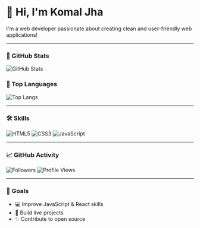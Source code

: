 # 👋 Hi, I'm Komal Jha

I'm a web developer passionate about creating clean and user-friendly web applications!

---

### 🌟 GitHub Stats
![GitHub Stats](https://github-readme-stats.vercel.app/api?username=komal249271&show_icons=true&theme=radical)

### 🚀 Top Languages
![Top Langs](https://github-readme-stats.vercel.app/api/top-langs/?username=komal249271&layout=compact&theme=tokyonight)

---

### 🛠️ Skills
![HTML5](https://img.shields.io/badge/HTML5-E34F26?logo=html5&logoColor=white)
![CSS3](https://img.shields.io/badge/CSS3-1572B6?logo=css3&logoColor=white)
![JavaScript](https://img.shields.io/badge/JavaScript-F7DF1E?logo=javascript&logoColor=black)

---

### 📈 GitHub Activity
![Followers](https://img.shields.io/github/followers/komal249271?label=Followers&style=social)
![Profile Views](https://komarev.com/ghpvc/?username=komal249271&color=blue)

---

### 🎯 Goals
- 💻 Improve JavaScript & React skills
- 🚀 Build live projects
- ✨ Contribute to open source
